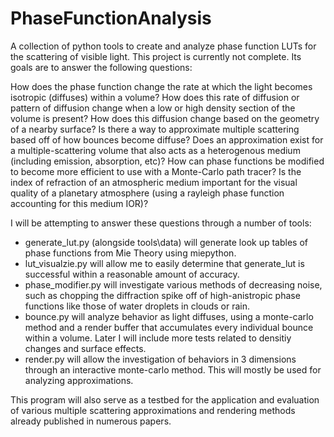 # PhaseFunctionAnalysis
 A collection of python tools to create and analyze phase function LUTs for the scattering of visible light.
 This project is currently not complete. Its goals are to answer the following questions:
 
 How does the phase function change the rate at which the light becomes isotropic (diffuses) within a volume?
 How does this rate of diffusion or pattern of diffusion change when a low or high density section of the volume is present?
 How does this diffusion change based on the geometry of a nearby surface?
 Is there a way to approximate multiple scattering based off of how bounces become diffuse?
 Does an approximation exist for a multiple-scattering volume that also acts as a heterogenous medium (including emission, absorption, etc)?
 How can phase functions be modified to become more efficient to use with a Monte-Carlo path tracer?
 Is the index of refraction of an atmospheric medium important for the visual quality of a planetary atmosphere (using a rayleigh phase function accounting for this medium IOR)?

I will be attempting to answer these questions through a number of tools:
- generate_lut.py (alongside tools\data\) will generate look up tables of phase functions from Mie Theory using miepython.
- lut_visualzie.py will allow me to easily determine that generate_lut is successful within a reasonable amount of accuracy.
- phase_modifier.py will investigate various methods of decreasing noise, such as chopping the diffraction spike off of high-anistropic phase functions like those of water droplets in clouds or rain.
- bounce.py will analyze behavior as light diffuses, using a monte-carlo method and a render buffer that accumulates every individual bounce within a volume. Later I will include more tests related to densitiy changes and surface effects.
- render.py will allow the investigation of behaviors in 3 dimensions through an interactive monte-carlo method. This will mostly be used for analyzing approximations.

This program will also serve as a testbed for the application and evaluation of various multiple scattering approximations and rendering methods already published in numerous papers.
 

